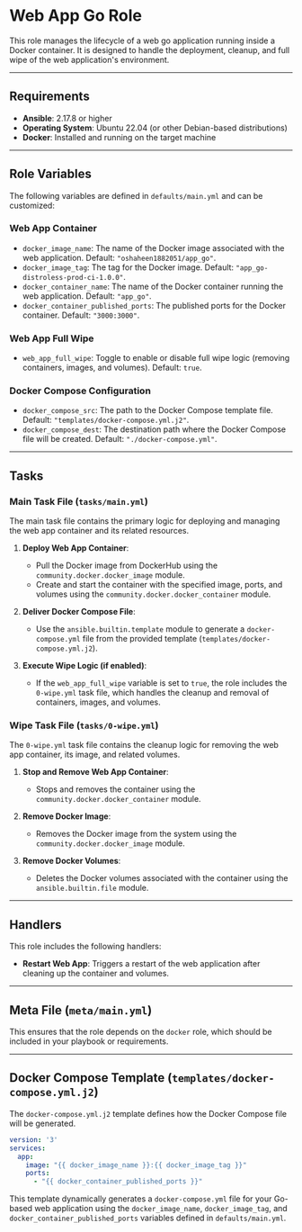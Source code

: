 # Web App Go Role

This role manages the lifecycle of a web go application running inside a Docker container. It is designed to handle the deployment, cleanup, and full wipe of the web application's environment.

---

## Requirements

- **Ansible**: 2.17.8 or higher
- **Operating System**: Ubuntu 22.04 (or other Debian-based distributions)
- **Docker**: Installed and running on the target machine

---

## Role Variables

The following variables are defined in `defaults/main.yml` and can be customized:

### Web App Container

- `docker_image_name`: The name of the Docker image associated with the web application. Default: `"oshaheen1882051/app_go"`.
- `docker_image_tag`: The tag for the Docker image. Default: `"app_go-distroless-prod-ci-1.0.0"`.
- `docker_container_name`: The name of the Docker container running the web application. Default: `"app_go"`.
- `docker_container_published_ports`: The published ports for the Docker container. Default: `"3000:3000"`.

### Web App Full Wipe

- `web_app_full_wipe`: Toggle to enable or disable full wipe logic (removing containers, images, and volumes). Default: `true`.

### Docker Compose Configuration

- `docker_compose_src`: The path to the Docker Compose template file. Default: `"templates/docker-compose.yml.j2"`.
- `docker_compose_dest`: The destination path where the Docker Compose file will be created. Default: `"./docker-compose.yml"`.

---

## Tasks

### Main Task File (`tasks/main.yml`)

The main task file contains the primary logic for deploying and managing the web app container and its related resources.

1. **Deploy Web App Container**:
   - Pull the Docker image from DockerHub using the `community.docker.docker_image` module.
   - Create and start the container with the specified image, ports, and volumes using the `community.docker.docker_container` module.

2. **Deliver Docker Compose File**:
   - Use the `ansible.builtin.template` module to generate a `docker-compose.yml` file from the provided template (`templates/docker-compose.yml.j2`).

3. **Execute Wipe Logic (if enabled)**:
   - If the `web_app_full_wipe` variable is set to `true`, the role includes the `0-wipe.yml` task file, which handles the cleanup and removal of containers, images, and volumes.

### Wipe Task File (`tasks/0-wipe.yml`)

The `0-wipe.yml` task file contains the cleanup logic for removing the web app container, its image, and related volumes.

1. **Stop and Remove Web App Container**:
   - Stops and removes the container using the `community.docker.docker_container` module.

2. **Remove Docker Image**:
   - Removes the Docker image from the system using the `community.docker.docker_image` module.

3. **Remove Docker Volumes**:
   - Deletes the Docker volumes associated with the container using the `ansible.builtin.file` module.

---

## Handlers

This role includes the following handlers:

- **Restart Web App**: Triggers a restart of the web application after cleaning up the container and volumes.

---

## Meta File (`meta/main.yml`)

This ensures that the role depends on the `docker` role, which should be included in your playbook or requirements.

---

## Docker Compose Template (`templates/docker-compose.yml.j2`)

The `docker-compose.yml.j2` template defines how the Docker Compose file will be generated.

```yaml
version: '3'
services:
  app:
    image: "{{ docker_image_name }}:{{ docker_image_tag }}"
    ports:
      - "{{ docker_container_published_ports }}"
```

This template dynamically generates a `docker-compose.yml` file for your Go-based web application using the `docker_image_name`, `docker_image_tag`, and `docker_container_published_ports` variables defined in `defaults/main.yml`.
